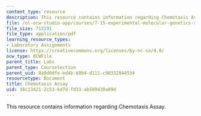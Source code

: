 ```yaml
---
content_type: resource
description: This resource contains information regarding Chemotaxis Assay.
file: /ol-ocw-studio-app/courses/7-15-experimental-molecular-genetics-spring-2015/38c134212c536d7dfd33ab509430a09d_MIT7_15S15_Chemotaxis_assay.pdf
file_size: 713191
file_type: application/pdf
learning_resource_types:
- Laboratory Assignments
license: https://creativecommons.org/licenses/by-nc-sa/4.0/
ocw_type: OCWFile
parent_title: Labs
parent_type: CourseSection
parent_uid: 8a9d0dfe-ed4b-68b4-d111-c90332844534
resourcetype: Document
title: Chemotaxis Assay
uid: 38c13421-2c53-6d7d-fd33-ab509430a09d
---
```

This resource contains information regarding Chemotaxis Assay.